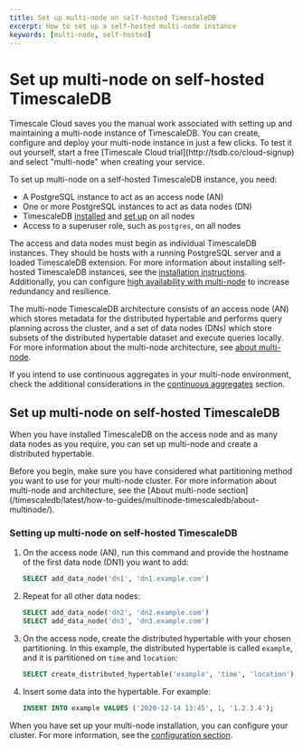 ```yaml
---
title: Set up multi-node on self-hosted TimescaleDB
excerpt: How to set up a self-hosted multi-node instance
keywords: [multi-node, self-hosted]
---
```


# Set up multi-node on self-hosted TimescaleDB
<highlight type="cloud" header="Create multi-node databases in seconds with Timescale Cloud">
Timescale Cloud saves you the manual work associated with setting up and maintaining 
a multi-node instance of TimescaleDB. You can create, configure and deploy your 
multi-node instance in just a few clicks. To test it out yourself, start a free 
[Timescale Cloud trial](http://tsdb.co/cloud-signup) and select "multi-node" when creating your service.
</highlight>

To set up multi-node on a self-hosted TimescaleDB instance, you need:
*   A PostgreSQL instance to act as an access node (AN)
*   One or more PostgreSQL instances to act as data nodes (DN)
*   TimescaleDB [installed][install] and [set up][setup] on all nodes
*   Access to a superuser role, such as `postgres`, on all nodes

The access and data nodes must begin as individual TimescaleDB instances.
They should be hosts with a running PostgreSQL server and a loaded TimescaleDB
extension. For more information about installing self-hosted TimescaleDB
instances, see the [installation instructions][install]. Additionally, you
can configure [high availability with multi-node][multi-node-ha] to 
increase redundancy and resilience.

The multi-node TimescaleDB architecture consists of an access node (AN) which
stores metadata for the distributed hypertable and performs query planning
across the cluster, and a set of data nodes (DNs) which store subsets of the
distributed hypertable dataset and execute queries locally. For more information
about the multi-node architecture, see [about multi-node][about-multi-node].

If you intend to use continuous aggregates in your multi-node environment, check
the additional considerations in the [continuous aggregates][caggs] section.

## Set up multi-node on self-hosted TimescaleDB
When you have installed TimescaleDB on the access node and as many data nodes as
you require, you can set up multi-node and create a distributed hypertable.

<highlight type="note">
Before you begin, make sure you have considered what partitioning method you
want to use for your multi-node cluster. For more information about multi-node
and architecture, see the
[About multi-node section](/timescaledb/latest/how-to-guides/multinode-timescaledb/about-multinode/).
</highlight>

<procedure>

### Setting up multi-node on self-hosted TimescaleDB
1.  On the access node (AN), run this command and provide the hostname of the
    first data node (DN1) you want to add:
    ```sql
    SELECT add_data_node('dn1', 'dn1.example.com')
    ```
1.  Repeat for all other data nodes:
    ```sql
    SELECT add_data_node('dn2', 'dn2.example.com')
    SELECT add_data_node('dn3', 'dn3.example.com')
    ```
1.  On the access node, create the distributed hypertable with your chosen
    partitioning. In this example, the distributed hypertable is called
    `example`, and it is partitioned on `time` and `location`:
    ```sql
    SELECT create_distributed_hypertable('example', 'time', 'location');
    ```
1.  Insert some data into the hypertable. For example:
    ```sql
    INSERT INTO example VALUES ('2020-12-14 13:45', 1, '1.2.3.4');
    ```

</procedure>

When you have set up your multi-node installation, you can configure your
cluster. For more information, see the [configuration section][configuration].

[about-multi-node]: /timescaledb/:currentVersion:/how-to-guides/multinode-timescaledb/about-multinode/
[caggs]: /timescaledb/:currentVersion:/how-to-guides/continuous-aggregates/about-continuous-aggregates/#using-continuous-aggregates-in-a-multi-node-environment
[configuration]: /timescaledb/:currentVersion:/how-to-guides/multinode-timescaledb/multinode-config/
[install]: /install/latest/
[multi-node-ha]: /timescaledb/:currentVersion:/how-to-guides/multinode-timescaledb/multinode-ha/
[setup]: /install/latest/
